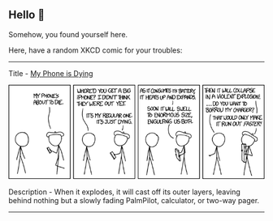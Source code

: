 ## Hello 👀

Somehow, you found yourself here.

Here, have a random XKCD comic for your troubles:

-----------------------------------

Title - [My Phone is Dying](https://xkcd.com/1422)

![My Phone is Dying](./random_comic.png)

Description - When it explodes, it will cast off its outer layers, leaving behind nothing but a slowly fading PalmPilot, calculator, or two-way pager.

-----------------------------------